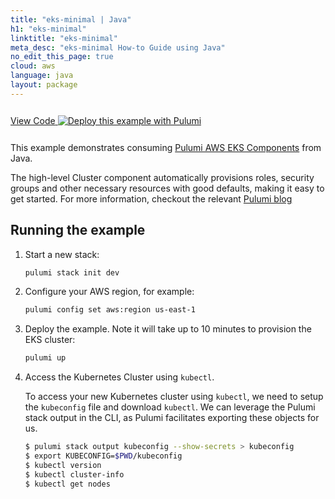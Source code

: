 ```yaml
---
title: "eks-minimal | Java"
h1: "eks-minimal"
linktitle: "eks-minimal"
meta_desc: "eks-minimal How-to Guide using Java"
no_edit_this_page: true
cloud: aws
language: java
layout: package
---
```


<!-- WARNING: this page was generated by a tool. Do not edit it by hand. -->
<!-- To change it, please see https://github.com/pulumi/registry/tree/master/tools/mktutorial. -->

<p class="mb-4 inline-flex items-center">
    <a class="rounded-md font-display text-lg text-white bg-white border-2 border-blue-600 px-3 mr-2 whitespace-no-wrap hover:text-white" style="height: 45px; line-height: 41px;" href="https://github.com/pulumi/examples/tree/master/aws-java-eks-minimal" target="_blank">
        <span class="flex items-center">
            <i class="fab fa-github pr-1.5"></i>
            <span>View Code</span>
        </span>
    </a>
    <a href="https://app.pulumi.com/new?template=https://github.com/pulumi/examples/blob/master/aws-java-eks-minimal/README.md" target="_blank">
        <img src="https://get.pulumi.com/new/button.svg" alt="Deploy this example with Pulumi">
    </a>
</p>


This example demonstrates consuming
[Pulumi AWS EKS Components](https://github.com/pulumi/pulumi-eks)
from Java.

The high-level Cluster component automatically provisions roles,
security groups and other necessary resources with good defaults,
making it easy to get started. For more information, checkout the
relevant
[Pulumi blog](https://www.pulumi.com/blog/easily-create-and-manage-aws-eks-kubernetes-clusters-with-pulumi)


## Running the example

1. Start a new stack:

    ```bash
    pulumi stack init dev
    ```

1. Configure your AWS region, for example:

    ```bash
    pulumi config set aws:region us-east-1
    ```

1. Deploy the example. Note it will take up to 10 minutes to provision
   the EKS cluster:

    ```bash
    pulumi up
    ```

1. Access the Kubernetes Cluster using `kubectl`.

   To access your new Kubernetes cluster using `kubectl`, we need to
   setup the `kubeconfig` file and download `kubectl`. We can leverage
   the Pulumi stack output in the CLI, as Pulumi facilitates exporting
   these objects for us.

    ```bash
    $ pulumi stack output kubeconfig --show-secrets > kubeconfig
    $ export KUBECONFIG=$PWD/kubeconfig
    $ kubectl version
    $ kubectl cluster-info
    $ kubectl get nodes
    ```

